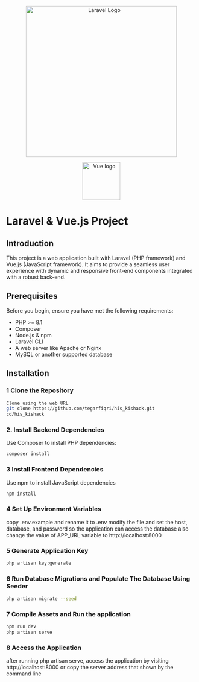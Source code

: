 <p align="center"><a href="https://laravel.com" target="_blank"><img src="https://raw.githubusercontent.com/laravel/art/master/logo-lockup/5%20SVG/2%20CMYK/1%20Full%20Color/laravel-logolockup-cmyk-red.svg" width="400" alt="Laravel Logo"></a></p>
<p align="center"><a href="https://vuejs.org" target="_blank" rel="noopener noreferrer"><img width="100" src="https://vuejs.org/images/logo.png" alt="Vue logo"></a></p>


# Laravel & Vue.js Project

## Introduction

This project is a web application built with Laravel (PHP framework) and Vue.js (JavaScript framework). It aims to provide a seamless user experience with dynamic and responsive front-end components integrated with a robust back-end.

## Prerequisites

Before you begin, ensure you have met the following requirements:
- PHP >= 8.1
- Composer
- Node.js & npm
- Laravel CLI
- A web server like Apache or Nginx
- MySQL or another supported database

## Installation

### 1 Clone the Repository

```bash
Clone using the web URL
git clone https://github.com/tegarfiqri/his_kishack.git
cd/his_kishack
```

### 2. Install Backend Dependencies
Use Composer to install PHP dependencies:
```bash
composer install
```

### 3 Install Frontend Dependencies
Use npm to install JavaScript dependencies
```bash
npm install
```

### 4 Set Up Environment Variables
copy .env.example and rename it to .env
modify the file and set the host, database, and password so the application can access the database
also change the value of APP_URL variable to http://localhost:8000

### 5 Generate Application Key
```bash
php artisan key:generate
```

### 6 Run Database Migrations and Populate The Database Using Seeder
```bash
php artisan migrate --seed
```

### 7 Compile Assets and Run the application
```bash
npm run dev
php artisan serve
```

### 8 Access the Application
after running php artisan serve, access the application by visiting http://localhost:8000 or copy the server address that shown by the command line
